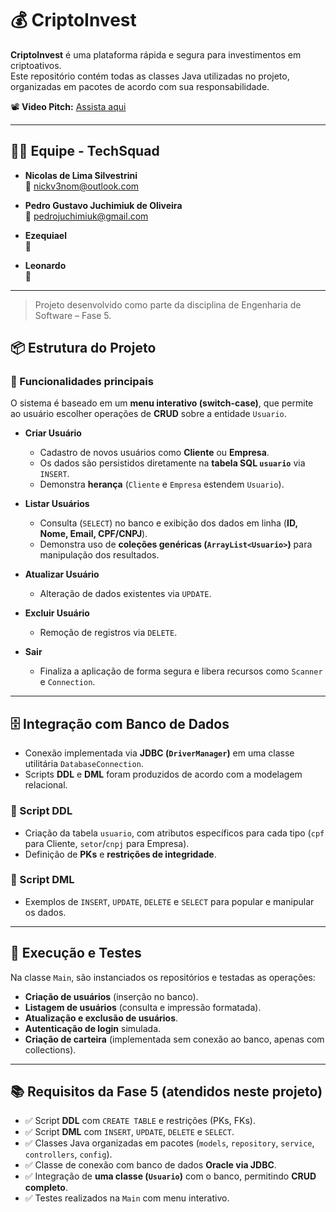 
# 💰 CriptoInvest

**CriptoInvest** é uma plataforma rápida e segura para investimentos em criptoativos.  
Este repositório contém todas as classes Java utilizadas no projeto, organizadas em pacotes de acordo com sua responsabilidade.

📽️ **Video Pitch:** [Assista aqui](https://youtu.be/CW81d4Z16YI)

---

## 👨‍💻 Equipe - TechSquad

- **Nicolas de Lima Silvestrini**  
  📧 nickv3nom@outlook.com

- **Pedro Gustavo Juchimiuk de Oliveira**  
  📧 pedrojuchimiuk@gmail.com

- **Ezequiael**  
  📧 

- **Leonardo**  
  📧 
---

> Projeto desenvolvido como parte da disciplina de Engenharia de Software – Fase 5.

## 📦 Estrutura do Projeto  

### 🔹 Funcionalidades principais  

O sistema é baseado em um **menu interativo (switch-case)**, que permite ao usuário escolher operações de **CRUD** sobre a entidade `Usuario`.  

- **Criar Usuário**  
  - Cadastro de novos usuários como **Cliente** ou **Empresa**.  
  - Os dados são persistidos diretamente na **tabela SQL `usuario`** via `INSERT`.  
  - Demonstra **herança** (`Cliente` e `Empresa` estendem `Usuario`).  

- **Listar Usuários**  
  - Consulta (`SELECT`) no banco e exibição dos dados em linha (**ID, Nome, Email, CPF/CNPJ**).  
  - Demonstra uso de **coleções genéricas (`ArrayList<Usuario>`)** para manipulação dos resultados.  

- **Atualizar Usuário**  
  - Alteração de dados existentes via `UPDATE`.  

- **Excluir Usuário**  
  - Remoção de registros via `DELETE`.  

- **Sair**  
  - Finaliza a aplicação de forma segura e libera recursos como `Scanner` e `Connection`.  

---

## 🗄️ Integração com Banco de Dados  

- Conexão implementada via **JDBC (`DriverManager`)** em uma classe utilitária `DatabaseConnection`.  
- Scripts **DDL** e **DML** foram produzidos de acordo com a modelagem relacional.  

### 🔹 Script DDL  
- Criação da tabela `usuario`, com atributos específicos para cada tipo (`cpf` para Cliente, `setor`/`cnpj` para Empresa).  
- Definição de **PKs** e **restrições de integridade**.  

### 🔹 Script DML  
- Exemplos de `INSERT`, `UPDATE`, `DELETE` e `SELECT` para popular e manipular os dados.  

---

## 🚀 Execução e Testes  

Na classe `Main`, são instanciados os repositórios e testadas as operações:  

- **Criação de usuários** (inserção no banco).  
- **Listagem de usuários** (consulta e impressão formatada).  
- **Atualização e exclusão de usuários**.  
- **Autenticação de login** simulada.  
- **Criação de carteira** (implementada sem conexão ao banco, apenas com collections).  

---

## 📚 Requisitos da Fase 5 (atendidos neste projeto)  

- ✅ Script **DDL** com `CREATE TABLE` e restrições (PKs, FKs).  
- ✅ Script **DML** com `INSERT`, `UPDATE`, `DELETE` e `SELECT`.  
- ✅ Classes Java organizadas em pacotes (`models`, `repository`, `service`, `controllers`, `config`).  
- ✅ Classe de conexão com banco de dados **Oracle via JDBC**.  
- ✅ Integração de **uma classe (`Usuario`)** com o banco, permitindo **CRUD completo**.  
- ✅ Testes realizados na `Main` com menu interativo.  
